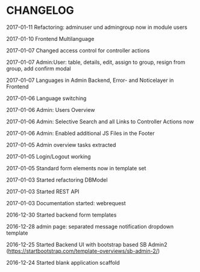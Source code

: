 CHANGELOG
=========

2017-01-11 Refactoring: adminuser und admingroup now in module users

2017-01-10 Frontend Multilanguage

2017-01-07 Changed access control for controller actions

2017-01-07 Admin:User: table, details, edit, assign to group, resign from group, add confirm modal

2017-01-07 Languages in Admin Backend, Error- and Noticelayer in Frontend

2017-01-06 Language switching

2017-01-06 Admin: Users Overview

2017-01-06 Admin: Selective Search and all Links to Controller Actions now

2017-01-06 Admin: Enabled additional JS Files in the Footer

2017-01-05 Admin overview tasks extracted

2017-01-05 Login/Logout working

2017-01-05 Standard form elements now in template set

2017-01-03 Started refactoring DBModel

2017-01-03 Started REST API

2017-01-03 Documentation started: webrequest

2016-12-30 Started backend form templates

2016-12-28 admin page: separated message notification dropdown template

2016-12-25 Started Backend UI with bootstrap based SB Admin2 (https://startbootstrap.com/template-overviews/sb-admin-2/)

2016-12-24 Started blank application scaffold